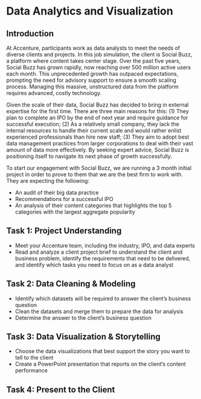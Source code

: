 # Data Analytics and Visualization
## Introduction
At Accenture, participants work as data analysts to meet the needs of diverse clients and projects. In this job simulation, the client is Social Buzz, a platform where content takes center stage. Over the past five years, Social Buzz has grown rapidly, now reaching over 500 million active users each month. This unprecedented growth has outpaced expectations, prompting the need for advisory support to ensure a smooth scaling process. Managing this massive, unstructured data from the platform requires advanced, costly technology.

Given the scale of their data, Social Buzz has decided to bring in external expertise for the first time. There are three main reasons for this: (1) They plan to complete an IPO by the end of next year and require guidance for successful execution; (2) As a relatively small company, they lack the internal resources to handle their current scale and would rather enlist experienced professionals than hire new staff; (3) They aim to adopt best data management practices from larger corporations to deal with their vast amount of data more effectively. By seeking expert advice, Social Buzz is positioning itself to navigate its next phase of growth successfully.

To start our engagement with Social Buzz, we are running a 3 month initial project in order  to prove to them that we are the best firm to work with. They are expecting the following:  
- An audit of their big data practice
- Recommendations for a successful IPO
-  An analysis of their content categories that highlights the top 5 categories with the largest aggregate popularity

## Task 1: Project Understanding
- Meet your Accenture team, including the industry, IPO, and data experts
- Read and analyze a client project brief to understand the client and business problem, identify the requirements that need to be delivered, and identify which tasks you need to focus on as a data analyst

## Task 2:  Data Cleaning & Modeling
- Identify which datasets will be required to answer the client’s business question
- Clean the datasets and merge them to prepare the data for analysis
- Determine the answer to the client’s business question

## Task 3: Data Visualization & Storytelling
- Choose the data visualizations that best support the story you want to tell to the client
- Create a PowerPoint presentation that reports on the client’s content performance

## Task 4: Present to the Client

